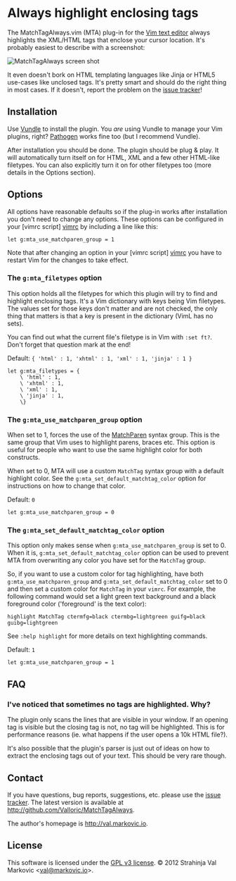 Always highlight enclosing tags
==================================

The MatchTagAlways.vim (MTA) plug-in for the [Vim text editor][vim] always
highlights the XML/HTML tags that enclose your cursor location. It's probably
easiest to describe with a screenshot:

![MatchTagAlways screen shot](http://i.imgur.com/qAf0N.gif)

It even doesn't bork on HTML templating languages like Jinja or HTML5 use-cases
like unclosed tags. It's pretty smart and should do the right thing in most
cases. If it doesn't, report the problem on the [issue tracker][tracker]!

Installation
------------

Use [Vundle][vundle] to install the plugin. You _are_ using Vundle to manage
your Vim plugins, right? [Pathogen][pathogen] works fine too (but I recommend
Vundle).

After installation you should be done. The plugin should be plug & play. It will
automatically turn itself on for HTML, XML and a few other HTML-like filetypes.
You can also explicitly turn it on for other filetypes too (more details in the
Options section).

Options
-------

All options have reasonable defaults so if the plug-in works after installation
you don't need to change any options. These options can be configured in your
[vimrc script] [vimrc] by including a line like this:

    let g:mta_use_matchparen_group = 1

Note that after changing an option in your [vimrc script] [vimrc] you have to
restart Vim for the changes to take effect.

### The `g:mta_filetypes` option

This option holds all the filetypes for which this plugin will try to find and
highlight enclosing tags. It's a Vim dictionary with keys being Vim filetypes.
The values set for those keys don't matter and are not checked, the only thing
that matters is that a key is present in the dictionary (VimL has no sets).

You can find out what the current file's filetype is in Vim with `:set ft?`.
Don't forget that question mark at the end!

Default: `{ 'html' : 1, 'xhtml' : 1, 'xml' : 1, 'jinja' : 1 }`

    let g:mta_filetypes = {
        \ 'html' : 1,
        \ 'xhtml' : 1,
        \ 'xml' : 1,
        \ 'jinja' : 1,
        \}

### The `g:mta_use_matchparen_group` option

When set to 1, forces the use of the [MatchParen][matchparen] syntax group. This
is the same group that Vim uses to highlight parens, braces etc. This option is
useful for people who want to use the same highlight color for both constructs.

When set to 0, MTA will use a custom `MatchTag` syntax group with a default
highlight color. See the `g:mta_set_default_matchtag_color` option for
instructions on how to change that color.

Default: `0`

    let g:mta_use_matchparen_group = 0

### The `g:mta_set_default_matchtag_color` option

This option only makes sense when `g:mta_use_matchparen_group` is set to 0. When
it is, `g:mta_set_default_matchtag_color` option can be used to prevent MTA from
overwriting any color you have set for the `MatchTag` group.

So, if you want to use a custom color for tag highlighting, have both
`g:mta_use_matchparen_group` and `g:mta_set_default_matchtag_color` set to 0 and
then set a custom color for `MatchTag` in your `vimrc`. For example, the
following command would set a light green text background and a black foreground
color ('foreground' is the text color):

    highlight MatchTag ctermfg=black ctermbg=lightgreen guifg=black guibg=lightgreen

See `:help highlight` for more details on text highlighting commands.

Default: `1`

    let g:mta_use_matchparen_group = 1

FAQ
---

### I've noticed that sometimes no tags are highlighted. Why?

The plugin only scans the lines that are visible in your window. If an opening
tag is visible but the closing tag is not, no tag will be highlighted. This is
for performance reasons (ie. what happens if the user opens a 10k HTML file?).

It's also possible that the plugin's parser is just out of ideas on how to
extract the enclosing tags out of your text. This should be very rare though.

Contact
-------

If you have questions, bug reports, suggestions, etc. please use the [issue
tracker][tracker]. The latest
version is available at <http://github.com/Valloric/MatchTagAlways>.

The author's homepage is <http://val.markovic.io>.

License
-------

This software is licensed under the [GPL v3 license][gpl].
© 2012 Strahinja Val Markovic &lt;<val@markovic.io>&gt;.


[vimrc]: http://vimhelp.appspot.com/starting.txt.html#vimrc
[vim]: http://www.vim.org/
[gpl]: http://www.gnu.org/copyleft/gpl.html
[vundle]: https://github.com/gmarik/vundle#about
[pathogen]: https://github.com/tpope/vim-pathogen#pathogenvim
[matchparen]: http://vimhelp.appspot.com/pi_paren.txt.html
[tracker]: https://github.com/Valloric/MatchTagAlways/issues
